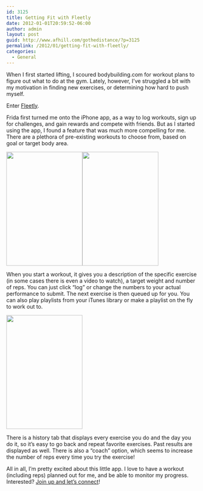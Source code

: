 ```yaml
---
id: 3125
title: Getting Fit with Fleetly
date: 2012-01-01T20:59:52-06:00
author: admin
layout: post
guid: http://www.afhill.com/gothedistance/?p=3125
permalink: /2012/01/getting-fit-with-fleetly/
categories:
  - General
---
```

When I first started lifting, I scoured bodybuilding.com for workout plans to figure out what to do at the gym. Lately, however, I&#8217;ve struggled a bit with my motivation in finding new exercises, or determining how hard to push myself. 

Enter [Fleetly](http://www.fleetly.com).

Frida first turned me onto the iPhone app, as a way to log workouts, sign up for challenges, and gain rewards and compete with friends. But as I started using the app, I found a feature that was much more compelling for me. There are a plethora of pre-existing workouts to choose from, based on goal or target body area. 

[<img src="http://www.afhill.com/gothedistance/wp-content/uploads/2012/01/20120101-204914-200x300.jpg" alt="" title="20120101-204914.jpg" width="200" height="300" class="alignleft size-medium wp-image-3128" />](http://www.afhill.com/gothedistance/wp-content/uploads/2012/01/20120101-204914.jpg)[<img src="http://www.afhill.com/gothedistance/wp-content/uploads/2012/01/20120101-205007-200x300.jpg" alt="" title="20120101-205007.jpg" width="200" height="300" class="alignleft size-medium wp-image-3130" />](http://www.afhill.com/gothedistance/wp-content/uploads/2012/01/20120101-205007.jpg)

When you start a workout, it gives you a description of the specific exercise (in some cases there is even a video to watch), a target weight and number of reps. You can just click &#8220;log&#8221; or change the numbers to your actual performance to submit. The next exercise is then queued up for you. You can also play playlists from your iTunes library or make a playlist on the fly to work out to. 

[<img src="http://www.afhill.com/gothedistance/wp-content/uploads/2012/01/20120101-205223-200x300.jpg" alt="" title="20120101-205223.jpg" width="200" height="300" class="alignleft size-medium wp-image-3132" />](http://www.afhill.com/gothedistance/wp-content/uploads/2012/01/20120101-205223.jpg)

There is a history tab that displays every exercise you do and the day you do it, so it&#8217;s easy to go back and repeat favorite exercises. Past results are displayed as well. There is also a &#8220;coach&#8221; option, which seems to increase the number of reps every time you try the exercise!

All in all, I&#8217;m pretty excited about this little app. I love to have a workout (including reps) planned out for me, and be able to monitor my progress. Interested? [Join up and let&#8217;s connect](http://www.fleetly.com/people/29382/)!